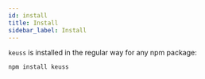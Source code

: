 ```yaml
---
id: install
title: Install
sidebar_label: Install
---
```


`keuss` is installed in the regular way for any npm package:

```bash
npm install keuss
```
